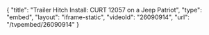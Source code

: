 {
    "title": "Trailer Hitch Install: CURT 12057 on a Jeep Patriot",
    "type": "embed",
    "layout": "iframe-static",
    "videoId": "26090914",
    "url": "\/tvpembed\/26090914"
}